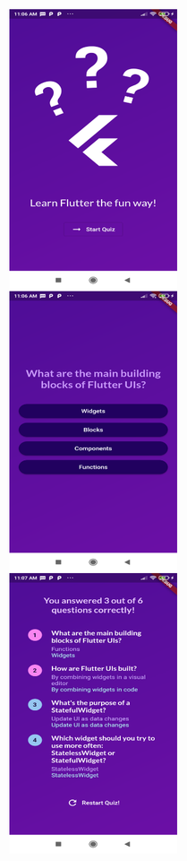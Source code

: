 <img src="quiz_1.png" alt="alt text" width="300" height="500">
<img src="q_2.png" alt="alt text" width="300" height="500">
<img src="q_final.png" alt="alt text" width="300" height="500">

